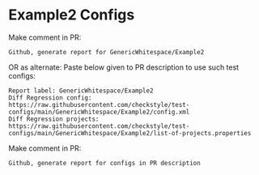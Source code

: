 # Example2 Configs
Make comment in PR:
```
Github, generate report for GenericWhitespace/Example2
```
OR as alternate:
Paste below given to PR description to use such test configs:
```
Report label: GenericWhitespace/Example2
Diff Regression config: https://raw.githubusercontent.com/checkstyle/test-configs/main/GenericWhitespace/Example2/config.xml
Diff Regression projects: https://raw.githubusercontent.com/checkstyle/test-configs/main/GenericWhitespace/Example2/list-of-projects.properties
```
Make comment in PR:
```
Github, generate report for configs in PR description
```
